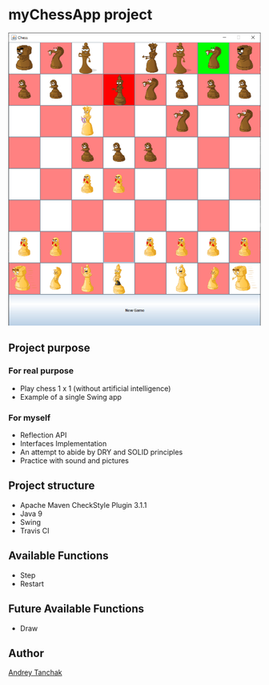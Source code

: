 # myChessApp project
![Header Image](src/main/resources/imgs/main_page.png)
## Project purpose
### For real purpose

* Play chess 1 x 1 (without artificial intelligence)
* Example of a single Swing app

### For myself

* Reflection API
* Interfaces Implementation
* An attempt to abide by DRY and SOLID principles
* Practice with sound and pictures

## Project structure
* Apache Maven CheckStyle Plugin 3.1.1
* Java 9
* Swing
* Travis CI

## Available Functions

* Step
* Restart

## Future Available Functions

* Draw

## Author

[Andrey Tanchak](https://www.linkedin.com/in/andrey-tanchak-8a1a141b1/)
